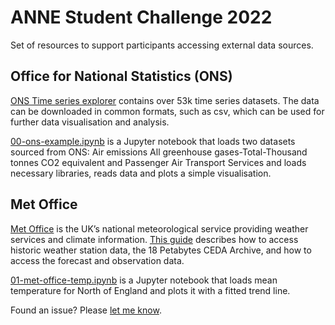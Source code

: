 # ANNE Student Challenge 2022

Set of resources to support participants accessing external data sources.

## Office for National Statistics (ONS)

[ONS Time series explorer](https://www.ons.gov.uk/timeseriestool) contains over 53k time series datasets. The data can be downloaded in common formats, such as csv, which can be used for further data visualisation and analysis.

[00-ons-example.ipynb](exploratory/00-ons-example.ipynb) is a Jupyter notebook that loads two datasets sourced from ONS: Air emissions All greenhouse gases-Total-Thousand tonnes CO2 equivalent and Passenger Air Transport Services and loads necessary libraries, reads data and plots a simple visualisation.

## Met Office

[Met Office](https://www.metoffice.gov.uk/) is the UK’s national meteorological service providing weather services and climate information. [This guide](data/met-office-data-guide.md) describes how to access historic weather station data, the 18 Petabytes CEDA Archive, and how to access the forecast and observation data.

[01-met-office-temp.ipynb](exploratory/01-met-office-temp.ipynb) is a Jupyter notebook that loads mean temperature for North of England and plots it with a fitted trend line.

Found an issue? Please [let me know](https://github.com/PetoMichalak/anne-student-challenge-2022/issues).